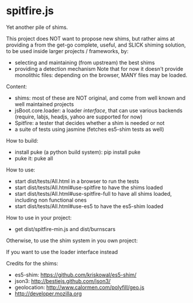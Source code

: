 spitfire.js
===========

Yet another pile of shims.

This project does NOT want to propose new shims, but rather aims at providing a from the get-go complete,
useful, and SLICK shiming solution, to be used inside larger projects / frameworks, by:
- selecting and maintaining (from upstream) the best shims
- providing a detection mechanism
Note that for now it doesn't provide monolithic files: depending on the browser, MANY files may be loaded.

Content:
- shims: most of these are NOT original, and come from well known and well maintained projects
- jsBoot.core.loader: a loader *interface*, that can use various backends (require, labjs, headjs, yahoo are supported for now)
- Spitfire: a tester that decides whether a shim is needed or not
- a suite of tests using jasmine (fetches es5-shim tests as well)


How to build:
- install puke (a python build system): pip install puke
- puke it: puke all

How to use:
- start dist/tests/All.html in a browser to run the tests
- start dist/tests/All.html#use-spitfire to have the shims loaded
- start dist/tests/All.html#use-spitfire-full to have all shims loaded, including non functional ones
- start dist/tests/All.html#use-es5 to have the es5-shim loaded

How to use in your project:
- get dist/spitfire-min.js and dist/burnscars

Otherwise, to use the shim system in you own project:

<!-- Include your favorite loading mechanic - right now, requirejs, labjs, headjs and yahoo are supported -->
  <script src="MYLOADER.js"></script>
<!-- Include, or load otherwise the spitfire script -->
  <script src="spitfire-min.js"></script>
  <script>
    // If you want NON FUNCTIONAL shims (see es5 for an explanation), uncomment this
    // Spitfire.extraShims();

    // Get all the needed shims uris for this browser
    var shims = Spitfire.boot(); // pass true as argument to get non minified versions

    // Now, load the shims the way you want
    for(var x = 0; x < shims.length; x++){
      // load(shims[x])
    }
  </script>



If you want to use the loader interface instead

<!-- Include your favorite loading mechanic - right now, requirejs, labjs, headjs and yahoo are supported -->
  <script src="MYLOADER.js"></script>
<!-- Include (or load) the loader interface the way you want -->
  <script src="loader-min.js"></script>
<!-- Start things up -->
  <script>
    jsBoot.core.loader.script('spitfire-min.js')
      .wait(function(){
        // If you want NON FUNCTIONAL shims (see es5 for an explanation), uncomment this
        // Spitfire.extraShims();

        // Get all the needed shims uris for this browser
        var shims = Spitfire.boot(); // pass true as argument to get non minified versions

        // Load the shims, either using the loader, or your favorite loading mechanism
        for(var x = 0; x < shims.length; x++)
          jsBoot.core.loader.script(shims[x]);
      });
  </script>


Credits for the shims:
- es5-shim: https://github.com/kriskowal/es5-shim/
- json3: http://bestiejs.github.com/json3/
- geolocation: http://www.calormen.com/polyfill/geo.js
- http://developer.mozilla.org